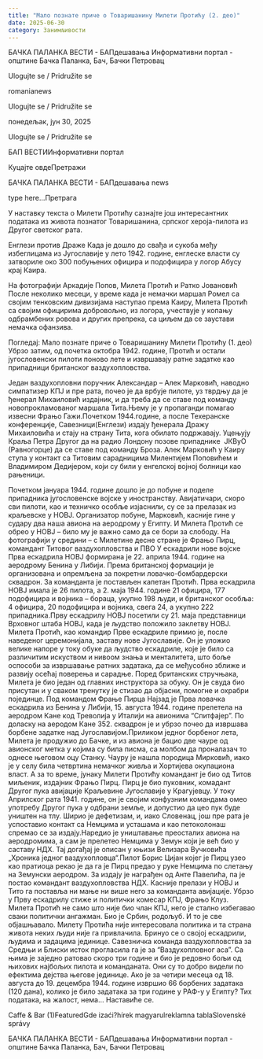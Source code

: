 ```yaml
---
title: "Мало познате приче о Товаришанину Милети Протићу (2. део)"
date: 2025-06-30
category: Занимљивости
---
```


БАЧКА ПАЛАНКА ВЕСТИ - БАПдешавања Информативни портал - општине Бачка Паланка, Бач, Бачки Петровац

Ulogujte se / Pridružite se

romanianews

Ulogujte se / Pridružite se

понедељак, јун 30, 2025

Ulogujte se / Pridružite se

БАП ВЕСТИИнформативни портал

Куцајте овдеПретражи

БАЧКА ПАЛАНКА ВЕСТИ - БАПдешавања news

type here...Претрага

У наставку текста о Милети Протићу сазнајте још интересантних података из живота познатог Товаришанина, српског хероја-пилота из Другог светског рата.

Енглези против Драже
Када је дошло до свађа и сукоба међу избеглицама из Југославије у лето 1942. године, енглеске власти су затвориле око 300 побуњених официра и подофицира у логор Абусу крај Каира.


На фотографији Аркадије Попов, Милета Протић и Ратко Јовановић
После неколико месеци, у време када је немачки маршал Ромел са својим тенковским дивизијама наступао према Каиру, Милета Протић са својим официрима добровољно, из логора, учествује у копању одбрамбених ровова и других препрека, са циљем да се заустави немачка офанзива.


Погледај: Мало познате приче о Товаришанину Милети Протићу (1. део)
Убрзо затим, од почетка октобра 1942. године, Протић и остали југословенски пилоти поново лете и извршавају ратне задатке као припадници британског ваздухопловства.


Један ваздухопловни поручник Александар – Алек Марковић, наводно симпатизер КПЈ и пре рата, почео је да врбује пилоте, уз тврдњу да је ђенерал Михаиловић издајник, и да треба да се ставе под команду новопрокламованог маршала Тита.Њему је у пропаганди помагао извесни Фрањо Гажи.Почетком 1944.године, а после Техеранске конференције, Савезници(Енглези) издају ђенерала Дражу Михаиловића и стају на страну Тита, кога обилато подржавају.
Уцењују Краља Петра Другог да на радио Лондону позове припаднике  ЈКВуО (Равногорце) да се ставе под команду Броза.
Алек Марковић у Каиру ступа у контакт са Титовим сарадницима Милентијем Поповићем и Владимиром Дедијером, који су били у енгелској војној болници као рањеници.












Почетком јануара 1944. године дошло је до побуне и поделе припадника југословенске војске у иностранству. Авијатичари, скоро сви пилоти, као и техничко особље изјаснили, су се за прелазак из краљевске у НОВЈ. Организатор побуне, Марковић, касније гине у судару два наша авиона на аеродрому у Египту.
И Милета Протић се обрео у НОВЈ – било му је важно само да се бори за слободу.
На фотографији у средини – с Милетине десне стране је Фрањо Пирц, командант Титовог ваздухопловства и ПВО
У ескадрили нове војске
Прва ескадрила НОВЈ формирана је 22. априла 1944. године на аеродрому Бенина у Либији. Према британској формацији је организована и опремљена за покретни ловачко-бомбардерски сквадрон. За команданта је постављен капетан Протић.
Прва ескадрила НОВЈ имала је 26 пилота, а 2. маја 1944. године 21 официра, 177 подофицира и војника – бораца, укупно 198 људи, и британског особља: 4 официра, 20 подофицира и војника, свега 24, а укупно 222 припадника.Прву ескадрилу НОВЈ посетили су 21. маја представници Врховног штаба НОВЈ, када је људство положило заклетву НОВЈ.
Милета Протић, као командир Прве ескадриле примио је, после наведеног церемонијала, заставу нове Југославије. Он је уложио велике напоре у току обуке да људство ескадриле, које је било са различитим искуством и нивоом знања и менталитета, што боље оспособи за извршавање ратних задатака, да се међусобно зближе и развију осећај поверења и сарадње.
Поред британских стручњака, Милета је био један од главних инструктора за обуку. Он је свуда био присутан и у сваком тренутку је стизао да објасни, помогне и охрабри појединце.
Под командом Фрање Пирца
Најзад је Прва ловачка ескадрила из Бенина у Либији, 15. августа 1944. године прелетела на аеродром Кане код Треволија у Италији на авионима “Спитфајер”. По доласку на аеродом Кане 352. сквадрон је и убрзо почео да извршава борбене задатке над Југославијом.Приликом једног борбеног лета, Милета је продужио до Бачке, и из авиона је бацио две чауре од авионског метка у којима су била писма, са молбом да проналазач то однесе његовом оцу Станку. Чауру је нашла породица Мирковић, иако је у селу била четвртина немачког живља и Хортијева окупациона власт.
А за то време, јунаку Милети Протићу командант је био од Титов миљеник, издајник Фрањо Пирц.
Пирц је био пуковник, комадант Другог пука авијације Краљевине Југославије у Крагујевцу. У току Априлског рата 1941. године, он је својим конфузним командама омео употребу Другог пука у одбрани земље, и допустио да цео пук буде уништен на тлу.
Ширио је дефетизам, и, иако Словенац, још пре рата је успоставио контакт са Немцима и усташама и као петоколонаш спремао се за издају.Наредио је уништавање преосталих авиона на аеродромима, а сам је прелетео Немцима у Земун који је већ био у саставу НДХ.
Тај догађај је описан у књизи Велизара Вучковића „Хроника једног ваздухопловца“.Пилот Борис Цијан којег је Пирц узео као пратиоца рекао је да га је Пирц предао у руке Немцима по слетању на Земунски аеродром.
За издају је награђен од Анте Павелића, па је постао командант ваздухопловства НДХ. Касније прелази у НОВЈ и Тито га поставља ни мање ни више него за команданта авијације. Убрзо у Прву ескадрилу стиже и политички комесар КПЈ, Фрањо Клуз.
Милета Протић не само што није био члан КПЈ, него је стално избегавао сваки политички ангажман. Био је Србин, родољуб. И то је све објашњавало. Милету Протића није интересовала политика и та страна живота неких људи није га привлачила.
Бринуо се о својој ескадрили, људима и задацима јединице. Савезничка команда ваздухопловства за Средњи и Блиски исток прогласила га је за “Ваздухопловног аса”.
Са њима је заједно ратовао скоро три године и био је редовно бољи од њихових најбољих пилота и команданата. Они су то добро видели по ефектима дејства његове јединице.
Ако је за четири месеца од 18. августа до 19. децембра 1944. године извршио 66 борбених задатака (120 дана), колико је било задатака за три године у РАФ-у у Египту? Тих података, на жалост, нема…
Наставиће се.

Caffe & Bar (1)FeaturedGde izaći?hírek magyarulreklamna tablaSlovenské správy

БАЧКА ПАЛАНКА ВЕСТИ - БАПдешавања Информативни портал - општине Бачка Паланка, Бач, Бачки Петровац
